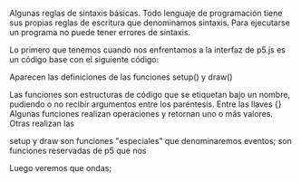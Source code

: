 Algunas reglas de sintaxis básicas.
Todo lenguaje de programación tiene sus propias reglas de escritura que denominamos sintaxis.
Para ejecutarse un programa no puede tener errores de sintaxis.



Lo primero que tenemos cuando nos enfrentamos a la interfaz de p5.js es un código base con el siguiente código:

Aparecen las definiciones de las funciones setup() y draw()

Las funciones son estructuras de código que se etiquetan bajo un nombre, pudiendo o no recibir argumentos entre los paréntesis.
Entre las llaves {}
Algunas funciones realizan operaciones y retornan uno o más valores.
Otras realizan las


setup y draw son funciones "especiales" que denominaremos eventos;
son funciones reservadas de p5 que nos

Luego veremos que ondas;
